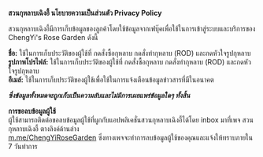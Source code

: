 <b>สวนกุหลาบเฉิงอี้ นโยบายความเป็นส่วนตัว Privacy Policy</b>

สวนกุหลาบเฉิงอี้มีการเก็บข้อมูลของลูกค้าโดยใช้ข้อมูลจากเฟบุ๊คเพื่อใช้ในการเข้าสู่ระบบและบริการของ ChengYi's Rose Garden ดังนี้

<b>ชื่อ:</b> ใช้ในการเก็บประวัติของผู้ใช้ที่ กดสั่งซื้อกุหลาบ กดสั่งทำกุหลาบ (ROD) และกดหัวใจรูปกุหลาบ<br/>
<b>รูปภาพโปรไฟล์:</b> ใช้ในการเก็บประวัติของผู้ใช้ที่ กดสั่งซื้อกุหลาบ กดสั่งทำกุหลาบ (ROD) และกดหัวใจรูปกุหลาบ<br/>
<b>อีเมล์:</b> ใช้ในการเก็บประวัติของผู้ใช้เพื่อใช้ในการแจ้งเตือนข้อมูลข่าวสารที่มีในอนาคต

***ซึ่งข้อมูลทั้งหมดจะถูกเก็บเป็นความลับและไม่มีการเผยแพร่ข้อมูลใดๆ ทั้งสิ้น***

<b>การขอลบข้อมูลผู้ใช้</b><br/>
ผู้ใช้สามารถติดต่อขอลบข้อมูลผู้ใช้ที่ผูกกับแอปพลิเคชั่นสวนกุหลาบเฉิงอี้ได้โดย inbox มาที่เพจ สวนกุหลาบเฉิงอี้ ตางลิงค์ด้านล่าง<br/>
[m.me/ChengYiRoseGarden](m.me/ChengYiRoseGarden) ซึ่งทางเพจจะทำการลบข้อมูลผู้ใช้ของคุณและแจ้งให้ทราบภายใน 7 วันทำการ
